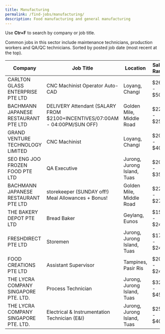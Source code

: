 ```yaml
---
title: Manufacturing
permalink: /find-jobs/manufacturing/
description: Food manufacturing and general manufacturing
---
```

Use **Ctr+F** to search by company or job title.

Common jobs in this sector include maintenance technicians, production workers and QA/QC technicians. Sorted by posted job date (most recent at the top).

|Company|Job Title|Location|Salary Range|Link|
|--------|--------|--------|--------|--------|
|CARLTON GLASS ENTERPRISE PTE LTD|CNC Machinist Operator Auto-CAD| Loyang, Changi|$2600 - $5000|[Apply here](https://www.mycareersfuture.gov.sg/job/manufacturing/cnc-machinist-operator-auto-cad-carlton-glass-enterprise-7b8d0ecf28973561e606401cd9eb8d24)|
|BACHMANN JAPANESE RESTAURANT PTE LTD|DELIVERY Attendant (SALARY FROM $2100+INCENTIVES/07:00AM - 04:00PM/SUN OFF)| Golden Mile, Middle Road|$2200 - $2500|[Apply here](https://www.mycareersfuture.gov.sg/job/manufacturing/delivery-attendant-bachmann-japanese-restaurant-b6d5e9f087868d5451837fe2f6ab1684)|
|GRAND VENTURE TECHNOLOGY LIMITED|CNC Machinist| Loyang, Changi|$2000 - $4000|[Apply here](https://www.mycareersfuture.gov.sg/job/manufacturing/cnc-machinist-grand-venture-technology-da783999747962275cecc22aff35b1a9)|
|SEO ENG JOO FROZEN FOOD PTE LTD|QA Executive| Jurong, Jurong Island, Tuas|$2000 - $3500|[Apply here](https://www.mycareersfuture.gov.sg/job/manufacturing/qa-executive-seo-eng-joo-frozen-food-386621f8a90720269d25d2193f442c94)|
|BACHMANN JAPANESE RESTAURANT PTE LTD|storekeeper (SUNDAY off!) Meal Allowances + Bonus!| Golden Mile, Middle Road|$2200 - $2700|[Apply here](https://www.mycareersfuture.gov.sg/job/manufacturing/storekeeper-meal-allowances-bonus-bachmann-japanese-restaurant-62b4f08b21cf5294efce7b0ee727ff48)|
|THE BAKERY DEPOT PTE LTD|Bread Baker| Geylang, Eunos|$1500 - $2400|[Apply here](https://www.mycareersfuture.gov.sg/job/manufacturing/bread-baker-bakery-depot-723ff7c9c8471a380114dc1984ea0b31)|
|FRESHDIRECT PTE LTD|Storemen| Jurong, Jurong Island, Tuas|$1700 - $2400|[Apply here](https://www.mycareersfuture.gov.sg/job/manufacturing/storemen-freshdirect-584a288cf35c2787d4f825ee0aeb7d4b)|
|FOOD CREATIONS PTE LTD|Assistant Supervisor| Tampines, Pasir Ris|$2000 - $2400|[Apply here](https://www.mycareersfuture.gov.sg/job/manufacturing/assistant-supervisor-food-creations-08b6d267484dcfc6fe36116dc872fb2b)|
|THE LYCRA COMPANY SINGAPORE PTE. LTD.|Process Technician| Jurong, Jurong Island, Tuas|$3260 - $4560|[Apply here](https://www.mycareersfuture.gov.sg/job/manufacturing/process-technician-lycra-company-singapore-65555a09ad843f432d8392f841111a13)|
|THE LYCRA COMPANY SINGAPORE PTE. LTD.|Electrical & Instrumentation Technician (E&I)| Jurong, Jurong Island, Tuas|$2500 - $4000|[Apply here](https://www.mycareersfuture.gov.sg/job/manufacturing/electrical-instrumentation-technician-lycra-company-singapore-0331b51f0bc6ff7930cd91202c26b395)|
